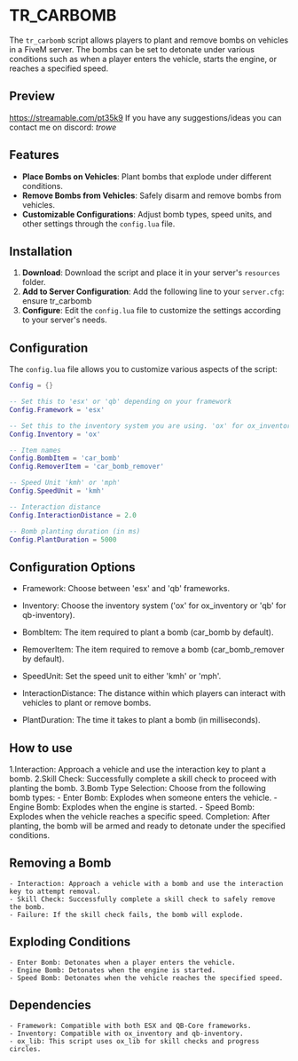 # TR_CARBOMB

The `tr_carbomb` script allows players to plant and remove bombs on vehicles in a FiveM server. The bombs can be set to detonate under various conditions such as when a player enters the vehicle, starts the engine, or reaches a specified speed.

## Preview
https://streamable.com/pt35k9
If you have any suggestions/ideas you can contact me on discord: _trowe_

## Features

- **Place Bombs on Vehicles**: Plant bombs that explode under different conditions.
- **Remove Bombs from Vehicles**: Safely disarm and remove bombs from vehicles.
- **Customizable Configurations**: Adjust bomb types, speed units, and other settings through the `config.lua` file.

## Installation

1. **Download**: Download the script and place it in your server's `resources` folder.
2. **Add to Server Configuration**: Add the following line to your `server.cfg`: ensure tr_carbomb
3. **Configure**: Edit the `config.lua` file to customize the settings according to your server's needs.

## Configuration

The `config.lua` file allows you to customize various aspects of the script:

```lua
Config = {}

-- Set this to 'esx' or 'qb' depending on your framework
Config.Framework = 'esx'

-- Set this to the inventory system you are using. 'ox' for ox_inventory or 'qb' for qb-inventory
Config.Inventory = 'ox'

-- Item names
Config.BombItem = 'car_bomb'
Config.RemoverItem = 'car_bomb_remover'

-- Speed Unit 'kmh' or 'mph'
Config.SpeedUnit = 'kmh'

-- Interaction distance
Config.InteractionDistance = 2.0

-- Bomb planting duration (in ms)
Config.PlantDuration = 5000
```
## Configuration Options

- Framework: Choose between 'esx' and 'qb' frameworks.

- Inventory: Choose the inventory system ('ox' for ox_inventory or 'qb' for qb-inventory).

- BombItem: The item required to plant a bomb (car_bomb by default).

- RemoverItem: The item required to remove a bomb (car_bomb_remover by default).

- SpeedUnit: Set the speed unit to either 'kmh' or 'mph'.

- InteractionDistance: The distance within which players can interact with vehicles to plant or remove bombs.

- PlantDuration: The time it takes to plant a bomb (in milliseconds).

## How to use

1.Interaction: Approach a vehicle and use the interaction key to plant a bomb.
2.Skill Check: Successfully complete a skill check to proceed with planting the bomb.
3.Bomb Type Selection: Choose from the following bomb types:
    - Enter Bomb: Explodes when someone enters the vehicle.
    - Engine Bomb: Explodes when the engine is started.
    - Speed Bomb: Explodes when the vehicle reaches a specific speed.
Completion: After planting, the bomb will be armed and ready to detonate under the specified conditions.

## Removing a Bomb

    - Interaction: Approach a vehicle with a bomb and use the interaction key to attempt removal.
    - Skill Check: Successfully complete a skill check to safely remove the bomb.
    - Failure: If the skill check fails, the bomb will explode.

## Exploding Conditions

    - Enter Bomb: Detonates when a player enters the vehicle.
    - Engine Bomb: Detonates when the engine is started.
    - Speed Bomb: Detonates when the vehicle reaches the specified speed.

## Dependencies

    - Framework: Compatible with both ESX and QB-Core frameworks.
    - Inventory: Compatible with ox_inventory and qb-inventory.
    - ox_lib: This script uses ox_lib for skill checks and progress circles.
